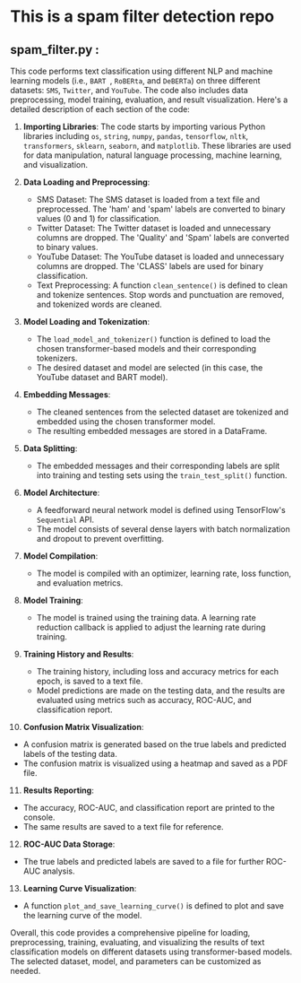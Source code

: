 # This is a spam filter detection repo

## spam_filter.py :

This code performs text classification using different NLP and machine learning models (i.e., `BART `, `RoBERta`, and `DeBERTa`) on three different datasets: `SMS`, `Twitter`, and `YouTube`. The code also includes data preprocessing, model training, evaluation, and result visualization. Here's a detailed description of each section of the code:

1. **Importing Libraries**: The code starts by importing various Python libraries including `os`, `string`, `numpy`, `pandas`, `tensorflow`, `nltk`, `transformers`, `sklearn`, `seaborn`, and `matplotlib`. These libraries are used for data manipulation, natural language processing, machine learning, and visualization.

2. **Data Loading and Preprocessing**:

   - SMS Dataset: The SMS dataset is loaded from a text file and preprocessed. The 'ham' and 'spam' labels are converted to binary values (0 and 1) for classification.
   - Twitter Dataset: The Twitter dataset is loaded and unnecessary columns are dropped. The 'Quality' and 'Spam' labels are converted to binary values.
   - YouTube Dataset: The YouTube dataset is loaded and unnecessary columns are dropped. The 'CLASS' labels are used for binary classification.
   - Text Preprocessing: A function `clean_sentence()` is defined to clean and tokenize sentences. Stop words and punctuation are removed, and tokenized words are cleaned.

3. **Model Loading and Tokenization**:

   - The `load_model_and_tokenizer()` function is defined to load the chosen transformer-based models and their corresponding tokenizers.
   - The desired dataset and model are selected (in this case, the YouTube dataset and BART model).

4. **Embedding Messages**:

   - The cleaned sentences from the selected dataset are tokenized and embedded using the chosen transformer model.
   - The resulting embedded messages are stored in a DataFrame.

5. **Data Splitting**:

   - The embedded messages and their corresponding labels are split into training and testing sets using the `train_test_split()` function.

6. **Model Architecture**:

   - A feedforward neural network model is defined using TensorFlow's `Sequential` API.
   - The model consists of several dense layers with batch normalization and dropout to prevent overfitting.

7. **Model Compilation**:

   - The model is compiled with an optimizer, learning rate, loss function, and evaluation metrics.

8. **Model Training**:

   - The model is trained using the training data. A learning rate reduction callback is applied to adjust the learning rate during training.

9. **Training History and Results**:

   - The training history, including loss and accuracy metrics for each epoch, is saved to a text file.
   - Model predictions are made on the testing data, and the results are evaluated using metrics such as accuracy, ROC-AUC, and classification report.

10. **Confusion Matrix Visualization**:

- A confusion matrix is generated based on the true labels and predicted labels of the testing data.
- The confusion matrix is visualized using a heatmap and saved as a PDF file.

11. **Results Reporting**:

- The accuracy, ROC-AUC, and classification report are printed to the console.
- The same results are saved to a text file for reference.

12. **ROC-AUC Data Storage**:

- The true labels and predicted labels are saved to a file for further ROC-AUC analysis.

13. **Learning Curve Visualization**:

- A function `plot_and_save_learning_curve()` is defined to plot and save the learning curve of the model.

Overall, this code provides a comprehensive pipeline for loading, preprocessing, training, evaluating, and visualizing the results of text classification models on different datasets using transformer-based models. The selected dataset, model, and parameters can be customized as needed.
